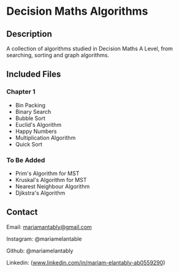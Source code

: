 # Decision Maths Algorithms

## Description
A collection of algorithms studied in Decision Maths A Level, from searching, sorting and graph algorithms. 

## Included Files
### Chapter 1
- Bin Packing
- Binary Search
- Bubble Sort
- Euclid's Algorithm
- Happy Numbers
- Multiplication Algorithm
- Quick Sort

### To Be Added
- Prim's Algorithm for MST
- Kruskal's Algorithm for MST
- Nearest Neighbour Algorithm
- Djikstra's Algorithm

## Contact
Email: mariamantably@gmail.com

Instagram: @mariamelantable

Github: @mariamelantably

Linkedin: (www.linkedin.com/in/mariam-elantably-ab0559290)
